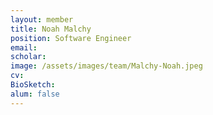 ```yaml
---
layout: member
title: Noah Malchy
position: Software Engineer
email: 
scholar: 
image: /assets/images/team/Malchy-Noah.jpeg
cv: 
BioSketch: 
alum: false
---
```

